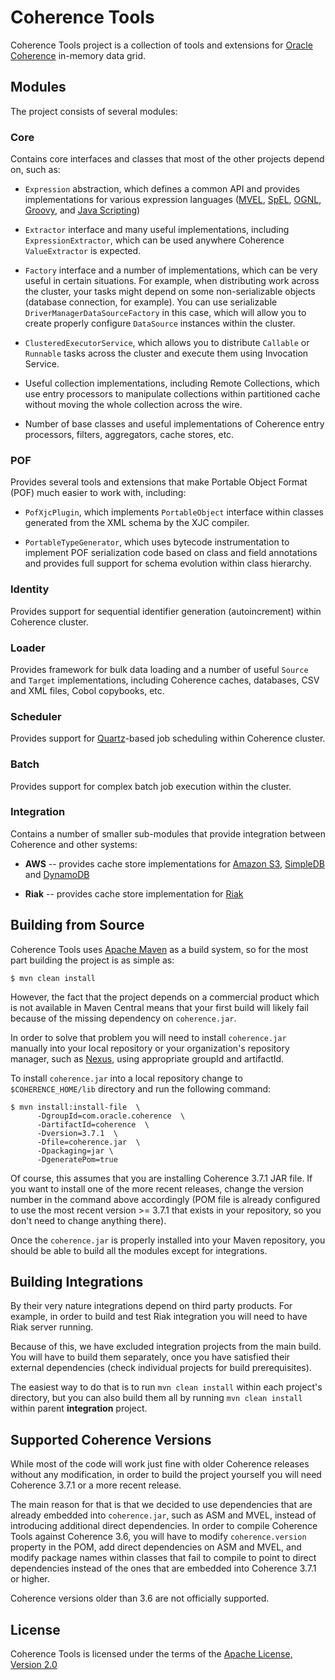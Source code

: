 Coherence Tools
===============

Coherence Tools project is a collection of tools and extensions for
[Oracle Coherence](http://www.oracle.com/technetwork/middleware/coherence/overview/index.html)
in-memory data grid.

Modules
-------
The project consists of several modules:

### Core

Contains core interfaces and classes that most of the other projects depend on, such as:

*   `Expression` abstraction, which defines a common API and provides implementations for various
    expression languages ([MVEL](http://mvel.codehaus.org/),
    [SpEL](http://static.springsource.org/spring/docs/3.0.x/reference/expressions.html),
    [OGNL](http://commons.apache.org/ognl/), [Groovy](http://groovy.codehaus.org/), and
    [Java Scripting](http://docs.oracle.com/javase/6/docs/technotes/guides/scripting/programmer_guide/index.html))

*   `Extractor` interface and many useful implementations, including `ExpressionExtractor`, which can be
    used anywhere Coherence `ValueExtractor` is expected.

*   `Factory` interface and a number of implementations, which can be very useful in certain situations.
    For example, when distributing work across the cluster, your tasks might depend on some non-serializable
    objects (database connection, for example). You can use serializable `DriverManagerDataSourceFactory`
    in this case, which will allow you to create properly configure `DataSource` instances within the cluster.

*   `ClusteredExecutorService`, which allows you to distribute `Callable` or `Runnable` tasks across the
    cluster and execute them using Invocation Service.

*   Useful collection implementations, including Remote Collections, which use entry processors to manipulate
    collections within partitioned cache without moving the whole collection across the wire.

*   Number of base classes and useful implementations of Coherence entry processors, filters, aggregators,
    cache stores, etc.

### POF

Provides several tools and extensions that make Portable Object Format (POF) much easier to work with,
including:

*   `PofXjcPlugin`, which implements `PortableObject` interface within classes generated from the
    XML schema by the XJC compiler.

*   `PortableTypeGenerator`, which uses bytecode instrumentation to implement POF serialization code based
    on class and field annotations and provides full support for schema evolution within class hierarchy.

### Identity

Provides support for sequential identifier generation (autoincrement) within Coherence cluster.

### Loader

Provides framework for bulk data loading and a number of useful `Source` and `Target` implementations,
including Coherence caches, databases, CSV and XML files, Cobol copybooks, etc.

### Scheduler

Provides support for [Quartz](http://quartz-scheduler.org/)-based job scheduling within Coherence cluster.

### Batch

Provides support for complex batch job execution within the cluster.

### Integration

Contains a number of smaller sub-modules that provide integration between Coherence and other systems:

* **AWS** -- provides cache store implementations for [Amazon S3](http://aws.amazon.com/s3/),
  [SimpleDB](http://aws.amazon.com/simpledb/) and [DynamoDB](http://aws.amazon.com/dynamodb/)

* **Riak** -- provides cache store implementation for [Riak](http://basho.com/)

Building from Source
--------------------

Coherence Tools uses [Apache Maven](http://maven.apache.org/) as a build system, so for the most part building
the project is as simple as:

    $ mvn clean install

However, the fact that the project depends on a commercial product which is not available in Maven Central means
that your first build will likely fail because of the missing dependency on `coherence.jar`.

In order to solve that problem you will need to install `coherence.jar` manually into your local repository
or your organization's repository manager, such as [Nexus](http://www.sonatype.org/nexus/), using appropriate
groupId and artifactId.

To install `coherence.jar` into a local repository change to `$COHERENCE_HOME/lib` directory and run the
following command:

    $ mvn install:install-file  \
          -DgroupId=com.oracle.coherence  \
          -DartifactId=coherence  \
          -Dversion=3.7.1  \
          -Dfile=coherence.jar  \
          -Dpackaging=jar \
          -DgeneratePom=true

Of course, this assumes that you are installing Coherence 3.7.1 JAR file. If you want to install one of the more
recent releases, change the version number in the command above accordingly (POM file is already configured to use
the most recent version >= 3.7.1 that exists in your repository, so you don't need to change anything there).

Once the `coherence.jar` is properly installed into your Maven repository, you should be able to build all the
modules except for integrations.

Building Integrations
---------------------

By their very nature integrations depend on third party products. For example, in order to build and test Riak
integration you will need to have Riak server running.

Because of this, we have excluded integration projects from the main build. You will have to build them
separately, once you have satisfied their external dependencies (check individual projects for build prerequisites).

The easiest way to do that is to run `mvn clean install` within each project's directory, but you can also
build them all by running `mvn clean install` within parent **integration** project.

Supported Coherence Versions
----------------------------

While most of the code will work just fine with older Coherence releases without any modification,
in order to build the project yourself you will need Coherence 3.7.1 or a more recent release.

The main reason for that is that we decided to use dependencies that are already embedded into `coherence.jar`,
such as ASM and MVEL, instead of introducing additional direct dependencies. In order to compile Coherence Tools
against Coherence 3.6, you will have to modify `coherence.version` property in the POM, add direct dependencies
on ASM and MVEL, and modify package names within classes that fail to compile to point to direct dependencies
instead of the ones that are embedded into Coherence 3.7.1 or higher.

Coherence versions older than 3.6 are not officially supported.

License
-------

Coherence Tools is licensed under the terms of the [Apache License, Version 2.0](http://www.apache.org/licenses/LICENSE-2.0)



